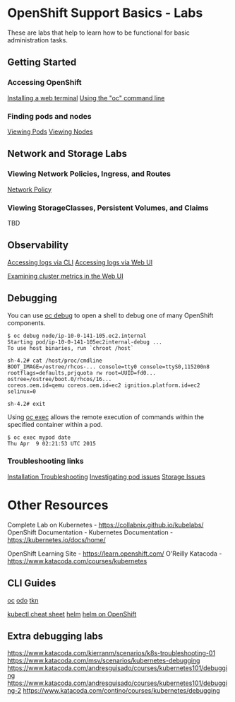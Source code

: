 # OpenShift Support Basics - Labs

These are labs that help to learn how to be functional for basic administration tasks.

## Getting Started

### Accessing OpenShift

[Installing a web terminal](http://redhatgov.io/workshops/openshift_4_101/lab0-terminal/)
[Using the "oc" command line](http://redhatgov.io/workshops/openshift_4_101/lab1-welcome/)

### Finding pods and nodes

[Viewing Pods](https://docs.openshift.com/container-platform/4.5/nodes/pods/nodes-pods-viewing.html])
[Viewing Nodes](https://docs.openshift.com/container-platform/4.5/nodes/nodes/nodes-nodes-viewing.html)

## Network and Storage Labs

### Viewing Network Policies, Ingress, and Routes
[Network Policy](https://docs.openshift.com/container-platform/4.5/networking/network_policy/about-network-policy.html)

### Viewing StorageClasses, Persistent Volumes, and Claims

TBD

## Observability

[Accessing logs via CLI](https://docs.openshift.com/container-platform/4.5/logging/viewing/cluster-logging-viewing.html)
[Accessing logs via Web UI](https://docs.openshift.com/container-platform/4.5/logging/viewing/cluster-logging-visualizer.html)

[Examining cluster metrics in the Web UI](https://docs.openshift.com/container-platform/4.5/monitoring/cluster_monitoring/examining-cluster-metrics.html)

## Debugging

You can use [oc debug](https://docs.openshift.com/container-platform/4.5/cli_reference/openshift_cli/developer-cli-commands.html#debug) to open a shell to debug one of many OpenShift components.

```
$ oc debug node/ip-10-0-141-105.ec2.internal
Starting pod/ip-10-0-141-105ec2internal-debug ...
To use host binaries, run `chroot /host`

sh-4.2# cat /host/proc/cmdline
BOOT_IMAGE=/ostree/rhcos-... console=tty0 console=ttyS0,115200n8
rootflags=defaults,prjquota rw root=UUID=fd0... ostree=/ostree/boot.0/rhcos/16...
coreos.oem.id=qemu coreos.oem.id=ec2 ignition.platform.id=ec2 selinux=0

sh-4.2# exit
```

Using [oc exec](https://docs.openshift.com/container-platform/4.5/nodes/containers/nodes-containers-remote-commands.html) allows the remote execution of commands within the specified container within a pod.

```
$ oc exec mypod date
Thu Apr  9 02:21:53 UTC 2015
```

### Troubleshooting links

[Installation Troubleshooting](https://docs.openshift.com/container-platform/4.5/installing/installing-troubleshooting.html)
[Investigating pod issues](https://docs.openshift.com/container-platform/4.5/support/troubleshooting/investigating-pod-issues.html)
[Storage Issues](https://docs.openshift.com/container-platform/4.5/support/troubleshooting/troubleshooting-storage-issues.html)


# Other Resources

Complete Lab on Kubernetes - https://collabnix.github.io/kubelabs/
OpenShift Documentation - 
Kubernetes Documentation - https://kubernetes.io/docs/home/

OpenShift Learning Site - https://learn.openshift.com/
O'Reilly Katacoda - https://www.katacoda.com/courses/kubernetes

## CLI Guides

[oc](https://docs.openshift.com/container-platform/4.5/cli_reference/openshift_cli/getting-started-cli.html)
[odo](https://docs.openshift.com/container-platform/4.5/cli_reference/developer_cli_odo/understanding-odo.html)
[tkn](https://docs.openshift.com/container-platform/4.5/cli_reference/tkn_cli/op-tkn-reference.html)

[kubectl cheat sheet](https://kubernetes.io/docs/reference/kubectl/cheatsheet/)
[helm](https://helm.sh/docs/helm/)
[helm on OpenShift](https://docs.openshift.com/container-platform/4.5/cli_reference/helm_cli/getting-started-with-helm-on-openshift-container-platform.html)

## Extra debugging labs

https://www.katacoda.com/kierranm/scenarios/k8s-troubleshooting-01
https://www.katacoda.com/msv/scenarios/kubernetes-debugging
https://www.katacoda.com/andresguisado/courses/kubernetes101/debugging
https://www.katacoda.com/andresguisado/courses/kubernetes101/debugging-2
https://www.katacoda.com/contino/courses/kubernetes/debugging


